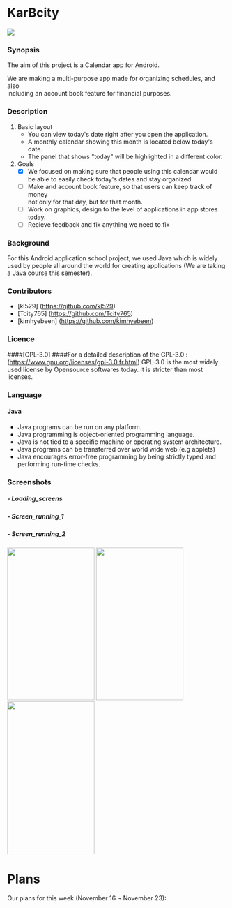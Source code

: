 # KarBcity

![ ](https://github.com/kl529/KarBcity/blob/master/imgres.jpg)
### Synopsis 

The aim of this project is a Calendar app for Android.

We are making a multi-purpose app made for organizing schedules, and also   
including an account book feature for financial purposes.

### Description

1. Basic layout
    * You can view today's date right after you open the application.
    * A monthly calendar showing this month is located below today's date.
    * The panel that shows "today" will be highlighted in a different color.
2. Goals
    - [x] We focused on making sure that people using this calendar would    
    be able to easily check today's dates and stay organized.
    - [ ] Make and account book feature, so that users can keep track of money    
    not only for that day, but for that month.
    - [ ] Work on graphics, design to the level of applications in app stores 
    today.
    - [ ] Recieve feedback and fix anything we need to fix

### Background

For this Android application school project,
we used Java which is widely used by people all around the world for creating applications
(We are taking a Java course this semester). 

### Contributors

* [kl529] (https://github.com/kl529)
* [Tcity765] (https://github.com/Tcity765)
* [kimhyebeen] (https://github.com/kimhyebeen)

### Licence

####[GPL-3.0]
####For a detailed description of the GPL-3.0 :  (https://www.gnu.org/licenses/gpl-3.0.fr.html)
GPL-3.0 is the most widely used license by Opensource softwares today.
It is stricter than most licenses.

### Language   
#### Java
* Java programs can be run on any platform.
* Java programming is object-oriented programming language.
* Java is not tied to a specific machine or operating system architecture.
* Java programs can be transferred over world wide web (e.g applets)
* Java encourages error-free programming by being strictly typed and performing run-time checks.

### Screenshots
##### - Loading_screens
##### - Screen_running_1
##### - Screen_running_2
<img src="https://github.com/kl529/KarBcity/blob/master/KakaoTalk_20161214_155928025.png" width="200" height="350" />
<img src="https://github.com/kl529/KarBcity/blob/master/KakaoTalk_20161214_155928437.png" width="200" height="350" />
<img src="https://github.com/kl529/KarBcity/blob/master/KakaoTalk_20161217_192648018.png" width="200" height="350" />

Plans
=====================================
Our plans for this week (November 16 ~ November 23):
